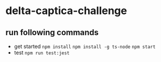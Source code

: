 ﻿# delta-captica-challenge
## run following commands
- get started
`npm install`
`npm install -g ts-node`
`npm start`
- test
`npm run test:jest`
